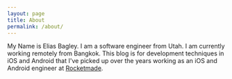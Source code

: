 ```yaml
---
layout: page
title: About
permalink: /about/
---
```


My Name is Elias Bagley. I am a software engineer from Utah. I am currently working remotely from Bangkok. This blog is for development techniques in iOS and Android that I've picked up over the years working as an iOS and Android engineer at [Rocketmade][rocketmade-link].

[rocketmade-link]: http://www.rocketmade.com
